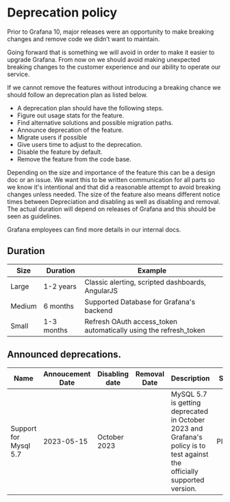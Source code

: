 # Deprecation policy

Prior to Grafana 10, major releases were an opportunity to make breaking changes and remove code we didn’t want to maintain.

Going forward that is something we will avoid in order to make it easier to upgrade Grafana. From now on we should avoid making unexpected breaking changes to the customer experience and our ability to operate our service.

If we cannot remove the features without introducing a breaking chance we should follow an deprecation plan as listed below.

- A deprecation plan should have the following steps.
- Figure out usage stats for the feature.
- Find alternative solutions and possible migration paths.
- Announce deprecation of the feature.
- Migrate users if possible
- Give users time to adjust to the deprecation.
- Disable the feature by default.
- Remove the feature from the code base.

Depending on the size and importance of the feature this can be a design doc or an issue. We want this to be written communication for all parts so we know it's intentional and that did a reasonable attempt to avoid breaking changes unless needed. The size of the feature also means different notice times between Depreciation and disabling as well as disabling and removal. The actual duration will depend on releases of Grafana and this should be seen as guidelines.

Grafana employees can find more details in our internal docs.

## Duration

| Size   | Duration   | Example                                                          |
| ------ | ---------- | ---------------------------------------------------------------- |
| Large  | 1-2 years  | Classic alerting, scripted dashboards, AngularJS                 |
| Medium | 6 months   | Supported Database for Grafana's backend                         |
| Small  | 1-3 months | Refresh OAuth access_token automatically using the refresh_token |

## Announced deprecations.

| Name                  | Annoucement Date | Disabling date | Removal Date | Description                                                                                                               | Status  |
| --------------------- | ---------------- | -------------- | ------------ | ------------------------------------------------------------------------------------------------------------------------- | ------- |
| Support for Mysql 5.7 | 2023-05-15       | October 2023   |              | MySQL 5.7 is getting deprecated in October 2023 and Grafana's policy is to test against the officially supported version. | Planned |
